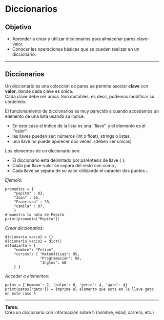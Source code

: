 # Diccionarios

## Objetivo
- Aprender a crear y utilizar diccionarios para almacenar pares clave-valor.
- Conocer las operaciones básicas que se pueden realizar en un diccionario.

---

## Diccionarios

Un diccionario es una colección de pares ue permite asociar **clave** con **valor**, donde cada clave es única.  
Cada clave debe ser única. Son mutables, es decir, podemos modificar su contenido.

El funcionamiento de diccionarios es muy parecido a cuando accedemos un elemento de una lista usando su índice.  
* En este caso el índice de la lista es una ''llave'' y el elemento es el ''valor''
* las llaves pueden ser: números (int o float), strings o listas.
* una llave no puede aparecer dos veces. (deben ser únicas)

Los elementos de un diccionario son: 
- El diccionario está delimitado por paréntesis de llave { }.
- Cada par llave-valor se separa del resto con coma ,.
- Cada llave se separa de su valor utilizando el caracter dos puntos :.


*Ejemolo:*
```  
promedios = { 
    "pepito" : 82,
    "Juan" : 55,
    "Francisca" : 20,
    "camila" : 97,
    }
# muestra la nota de Pepito
print(promedio["Pepito"])
```     
*Crear diccionarios:*  
```  
dicionario_vacio2 = {} 
dicionario_vacio2 = dict()
estudiante = {
    "nombre": "Felipe",
    "cursos": { "Matemáticas": 95,
                "Programación": 98,
                "Ingles": 50
    } }
```  

*Acceder a elementos:* 
```  
patas = {'humano': 2, 'pulpo': 8, 'perro': 4, 'gato': 4}
print(patas['gato']) → imprime el elemento que esta en la llave gato en este caso 4
```  

---


**Tarea:**  
Crea un diccionario con información sobre ti (nombre, edad, carrera, etc.)
